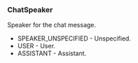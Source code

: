 ### ChatSpeaker
Speaker for the chat message.

- SPEAKER_UNSPECIFIED - Unspecified.
- USER - User.
- ASSISTANT - Assistant.
